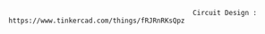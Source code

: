                                                   Circuit Design : https://www.tinkercad.com/things/fRJRnRKsQpz
